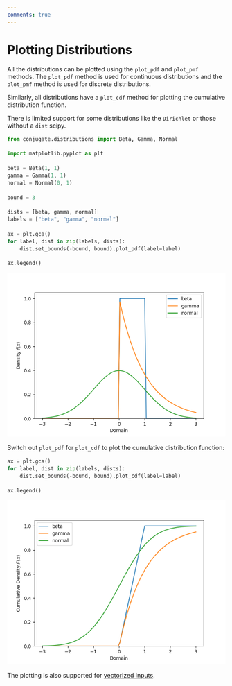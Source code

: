 ```yaml
---
comments: true
---
```

# Plotting Distributions

All the distributions can be plotted using the `plot_pdf` and `plot_pmf`
methods. The `plot_pdf` method is used for continuous distributions and the
`plot_pmf` method is used for discrete distributions.

Similarly, all distributions have a `plot_cdf` method for plotting the
cumulative distribution function.

There is limited support for some distributions like the `Dirichlet` or those
without a `dist` scipy.


```python
from conjugate.distributions import Beta, Gamma, Normal

import matplotlib.pyplot as plt

beta = Beta(1, 1)
gamma = Gamma(1, 1)
normal = Normal(0, 1)

bound = 3

dists = [beta, gamma, normal]
labels = ["beta", "gamma", "normal"]

ax = plt.gca()
for label, dist in zip(labels, dists):
    dist.set_bounds(-bound, bound).plot_pdf(label=label)

ax.legend()
```

<!--
plt.savefig("./docs/images/plotting-example.png")
plt.close()
-->

![Plotting Distributions](../images/plotting-example.png)

Switch out `plot_pdf` for `plot_cdf` to plot the cumulative distribution function:

```python
ax = plt.gca()
for label, dist in zip(labels, dists):
    dist.set_bounds(-bound, bound).plot_cdf(label=label)

ax.legend()
```

<!--
plt.savefig("./docs/images/plotting-example-cdf.png")
plt.close()
-->

![CDF Plotting Distributions](../images/plotting-example-cdf.png)

The plotting is also supported for [vectorized inputs](vectorized-inputs.md).
